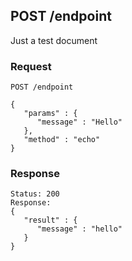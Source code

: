## POST /endpoint

Just a test document


### Request

```
POST /endpoint

{
   "params" : {
      "message" : "Hello"
   },
   "method" : "echo"
}

```

### Response

```
Status: 200
Response:
{
   "result" : {
      "message" : "hello"
   }
}

```

